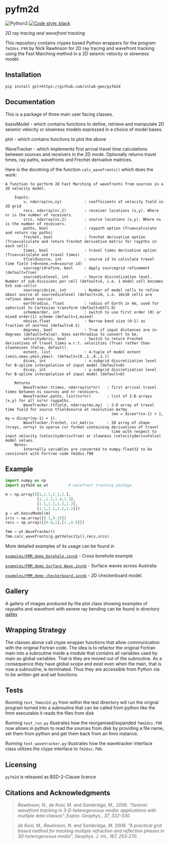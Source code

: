 # pyfm2d

![Python3](https://img.shields.io/badge/python-3.x-brightgreen.svg)
<a href="https://github.com/psf/black"><img alt="Code style: black" src="https://img.shields.io/badge/code%20style-black-000000.svg"></a>

_2D ray tracing and wavefront tracking_


This repository contains ctypes based Python wrappers for the program `fm2dss.F90` by Nick Rawlinson for 2D ray tracing and wavefront tracking using the Fast Marching method in a 2D seismic velocity or slowness model.


## Installation

```
pip install git+https://github.com/inlab-geo/pyfm2d
```
## Documentation

This is a package of three main user facing classes.

basisModel - which contains functions to define, retrieve and manipulate 2D seismic velocity or slowness models expressed in a choice of model bases.

plot - which contains functions to plot the above

WaveTracker - which implements first arrival travel time calculations between sources and receivers in the 2D mode. Optionally returns travel times, ray paths, wavefronts and Frechet derivative matrices.

Here is the docstring of the function `calc_wavefronts()` which does the work:

```
A function to perform 2D Fast Marching of wavefronts from sources in a 2D velocity model.

    Inputs:
        v, ndarray(nx,ny)          : coefficients of velocity field in 2D grid
        recs, ndarray(nr,2)        : receiver locations (x,y). Where nr is the number of receivers.
        srcs, ndarray(ns,2)        : source locations (x,y). Where ns is the number of receivers.
        paths, bool                : raypath option (True=calculate and return ray paths)
        frechet, bool              : frechet derivative option (True=calculate and return frechet derivative matrix for raypths in each cell)
        times, bool                : travel times derivative option (True=calculate and travel times)
        tfieldsource, int          : source id to calculate travel time field (<0=none,>=0=source id)
        sourcegridrefine, bool     : Apply sourcegrid refinement (default=True)
        sourcedicelevel, int       : Source discretization level. Number of sub-divisions per cell (default=5, i.e. 1 model cell becomes 5x5 sub-cells)
        sourcegridsize, int        : Number of model cells to refine about source at sourcedicelevel (default=10, i.e. 10x10 cells are refines about source)
        earthradius, float         : radius of Earth in km, used for spherical to Cartesian transform (default=6371.0)
        schemeorder, int           : switch to use first order (0) or mixed order(1) scheme (default=1,mixed)
        nbsize,float               : Narrow band size (0-1) as fraction of nnx*nnz (default=0.5)
        degrees, bool              : True if input distances are in degrees (default=False). Uses earthradius to convert to km.
        velocityderiv, bool        : Switch to return Frechet derivatives of travel times w.r.t. velocities (True) rather than slownesses (False, default).
        extent, list               : 4-tuple of model extent [xmin,xmax,ymin,ymax]. (default=[0.,1.,0.,1.])
        dicex, int                 : x-subgrid discretization level for B-spline interpolation of input model (default=8)
        dicey, int                 : y-subgrid discretization level for B-spline interpolation of input model (default=8)

    Returns
        WaveTracker.ttimes, ndarray(ns*nr)   : first arrival travel times between ns sources and nr receivers.
        WaveTracker.paths, list(ns*nr)       : list of 2-D arrays (x,y) for all ns*nr raypaths.
        WaveTracker.ttfield, ndarray(mx,my)  : 2-D array of travel time field for source tfieldsource at resolution mx*my
                                               (mx = dicex*(nx-1) + 1, my = dicey*(ny-1) + 1).
        WaveTracker.frechet, csr_matrix      : 2D array of shape (nrays, nx*ny) in sparse csr format containing derivatives of travel
                                               time with respect to input velocity (velocityderiv=True) or slowness (velocityderiv=False) model values.                                               
    Notes:
        Internally variables are converted to numpy.float32 to be consistent with Fortran code fm2dss.f90

```
## Example

```python
import numpy as np
import pyfm2d as wt         # wavefront tracking package

m = np.array([[1,1.1,1.1,1.],
              [1.,1.2,1.4,1.3],
              [1.1,1.2,1.3,1.2],
              [1.1,1.1,1.2,1.2]])
g = wt.basisModel(m)
srcs = np.array([0.1,0.15])
recs = np.array([[0.8,1],[1.,0.6]])

fmm = wt.WaveTracker()
fmm.calc_wavefronts(g.getVelocity(),recs,srcs)

```
More detailed examples of its usage can be found in

[`examples/FMM_demo_borehole.ipynb`](./examples/FMM_demo_borehole.ipynb) - Cross borehole example

[`examples/FMM_demo Surface Wave.ipynb`](./examples/FMM_demo%20Surface%20Wave.ipynb) - Surface waves across Australia

[`examples/FMM_demo checkerboard.ipynb`](./examples/FMM_demo%20checkerboard.ipynb) - 2D checkerboard model.

## Gallery

A gallery of images produced by the plot class showing examples of raypaths and wavefront with severe ray bending can be found in directory [galley](./gallery/index)

## Wrapping Strategy

The classes above call ctype wrapper functions that allow communication with the original Fortran code.
The idea is to refactor the original Fortran main into a subroutine inside a module that contains all
variables used by main as global variables. That is they are moved out of the subroutine.
As a consequence they have global scope and exist even when the main, that
is now a subroutine, is terminated. Thus they are accessible from Python via to be written
get and set functions.

## Tests

Running `test_fmmin2d.py` from within the test directory will run the orignal program
turned into a subroutine that can be called from python like the fmm executable it reads
the files from disk

Running `test_run.py` illustrates how the reorganised/expanded `fmm2dss.f90` now
allows in python to read the sources from disk by providing a file name, set them
from python and get them back from an fmm instance.

Running `test_wavetracker.py` illustrates how the wavetracker interface class utilizes the ctype interface to `fm2dss.f90`.

## Licensing
`pyfm2d` is released as BSD-2-Clause licence

## Citations and Acknowledgments

> *Rawlinson, N., de Kool, M. and Sambridge, M., 2006. "Seismic wavefront tracking in 3-D heterogeneous media: applications with multiple data classes", Explor. Geophys., 37, 322-330.*

> *de Kool, M., Rawlinson, N. and Sambridge, M. 2006. "A practical grid based method for tracking multiple refraction and reflection phases in 3D heterogeneous media", Geophys. J. Int., 167, 253-270.*
